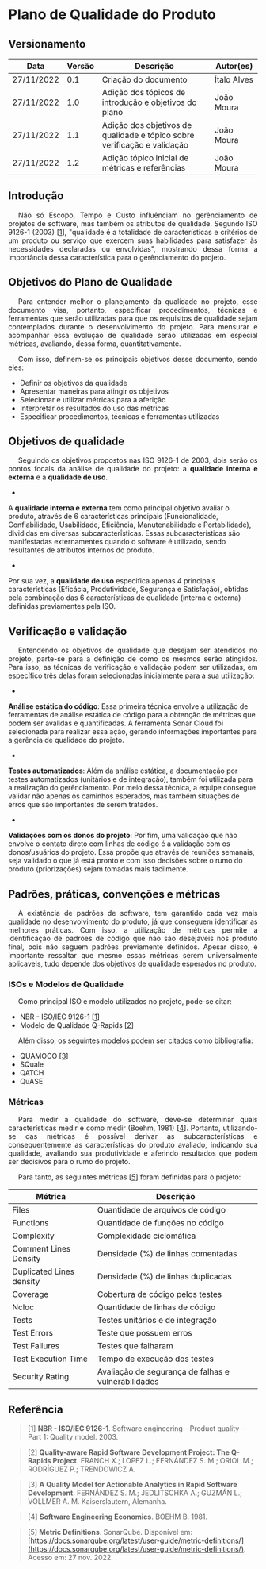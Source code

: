 # Plano de Qualidade do Produto

## Versionamento

| Data | Versão | Descrição | Autor(es) |
|------|------|------|------|
|27/11/2022|0.1|Criação do documento| Ítalo Alves |
|27/11/2022|1.0|Adição dos tópicos de introdução e objetivos do plano| João Moura|
|27/11/2022|1.1|Adição dos objetivos de qualidade e tópico sobre verificação e validação | João Moura|
|27/11/2022|1.2|Adição tópico inicial de métricas e referências | João Moura|

## Introdução

<p align="justify" style="text-indent: 20px">
Não só Escopo, Tempo e Custo influênciam no gerênciamento de projetos de software, mas também os atributos de qualidade. Segundo ISO 9126-1 (2003) [<a href=./#referencia>1</a>], "qualidade é a totalidade de características e critérios de um produto ou serviço que exercem suas habilidades para satisfazer às necessidades declaradas ou envolvidas", mostrando dessa forma a importância dessa característica para o gerênciamento do projeto.
</p>

## Objetivos do Plano de Qualidade

<p align="justify" style="text-indent: 20px">
Para entender melhor o planejamento da qualidade no projeto, esse documento visa, portanto, especificar procedimentos, técnicas e ferramentas que serão utilizadas para que os requisitos de qualidade sejam contemplados durante o desenvolvimento do projeto. Para mensurar e acompanhar essa evolução de qualidade serão utilizadas em especial métricas, avaliando, dessa forma, quantitativamente.
</p>

<p align="justify" style="text-indent: 20px">
Com isso, definem-se os principais objetivos desse documento, sendo eles:
</p>

- Definir os objetivos da qualidade
- Apresentar maneiras para atingir os objetivos
- Selecionar e utilizar métricas para a aferição
- Interpretar os resultados do uso das métricas
- Especificar procedimentos, técnicas e ferramentas utilizadas

## Objetivos de qualidade

<p align="justify" style="text-indent: 20px">
Seguindo os objetivos propostos nas ISO 9126-1 de 2003, dois serão os pontos focais da análise de qualidade do projeto: a <b>qualidade interna e externa</b> e a <b>qualidade de uso</b>.
</p>

- <p align="justify">
A <b>qualidade interna e externa</b> tem como principal objetivo avaliar o produto, através de 6 características principais (Funcionalidade, Confiabilidade, Usabilidade, Eficiência, Manutenabilidade e Portabilidade), divididas em diversas subcaracterĩ́sticas. Essas subcaracterísticas são manifestadas externamentes quando o software é utilizado, sendo resultantes de atributos internos do produto.
</p>

- <p align="justify">
Por sua vez, a <b> qualidade de uso</b> especifica apenas 4 principais características (Eficácia, Produtividade, Segurança e Satisfação), obtidas pela combinação das 6 características de qualidade (interna e externa) definidas previamentes pela ISO.
</p>

## Verificação e validação

<p align="justify" style="text-indent: 20px">
Entendendo os objetivos de qualidade que desejam ser atendidos no projeto, parte-se para a definição de como os mesmos serão atingidos. Para isso, as técnicas de verificação e validação podem ser utilizadas, em específico três delas foram selecionadas inicialmente para a sua utilização:
</p>

- <p align="justify">
<b>Análise estática do código</b>: Essa primeira técnica envolve a utilização de ferramentas de análise estática de código para a obtenção de métricas que podem ser avalidas e quantificadas. A ferramenta Sonar Cloud foi selecionada para realizar essa ação, gerando informações importantes para a gerência de qualidade do projeto.
</p>

- <p align="justify">
<b>Testes automatizados</b>: Além da análise estática, a documentação por testes automatizados (unitários e de integração), também foi utilizada para a realização do gerênciamento. Por meio dessa técnica, a equipe consegue validar não apenas os caminhos esperados, mas também situações de erros que são importantes de serem tratados.
</p>

- <p align="justify">
<b>Validações com os donos do projeto</b>: Por fim, uma validação que não envolve o contato direto com linhas de código é a validação com os donos/usuários do projeto. Essa propõe que através de reuniões semanais, seja validado o que já está pronto e com isso decisões sobre o rumo do produto (priorizações) sejam tomadas mais facilmente.
</p>

## Padrões, práticas, convenções e métricas

<p align="justify" style="text-indent: 20px">
A existência de padrões de software, tem garantido cada vez mais qualidade no desenvolvimento do produto, já que conseguem identificar as melhores práticas. Com isso, a utilização de métricas permite a identificação de padrões de código que não são desejaveis nos produto final, pois não seguem padrões previamente definidos. Apesar disso, é importante ressaltar que mesmo essas métricas serem universalmente aplicaveis, tudo depende dos objetivos de qualidade esperados no produto.
</p>

### ISOs e Modelos de Qualidade

<p align="justify" style="text-indent: 20px">
Como principal ISO e modelo utilizados no projeto, pode-se citar:
</p>

- NBR - ISO/IEC 9126-1 [<a href=./#referencia>1</a>]
- Modelo de Qualidade Q-Rapids [<a href=./#referencia>2</a>]

<p align="justify" style="text-indent: 20px">
Além disso, os seguintes modelos podem ser citados como bibliografia:
</p>

- QUAMOCO [<a href=./#referencia>3</a>]
- SQuale
- QATCH
- QuASE

### Métricas

<p align="justify" style="text-indent: 20px">
Para medir a qualidade do software, deve-se determinar quais características medir e como medir (Boehm, 1981) [<a href=./#referencia>4</a>]. Portanto, utilizando-se das métricas é possível derivar as subcaracterísticas e consequentemente as características do produto avaliado, indicando sua qualidade, avaliando sua produtividade e aferindo resultados que podem ser decisivos para o rumo do projeto.
</p>

<p align="justify" style="text-indent: 20px">
Para tanto, as seguintes métricas [<a href=./#referencia>5</a>] foram definidas para o projeto:
</p>

<center>

|Métrica|Descrição|
|--|--|
|Files|Quantidade de arquivos de código|
|Functions|Quantidade de funções no código|
|Complexity|Complexidade ciclomática|
|Comment Lines Density|Densidade (%) de linhas comentadas|
|Duplicated Lines density|Densidade (%) de linhas duplicadas|
|Coverage|Cobertura de código pelos testes|
|Ncloc|Quantidade de linhas de código|
|Tests|Testes unitários e de integração|
|Test Errors|Teste que possuem erros|
|Test Failures|Testes que falharam|
|Test Execution Time|Tempo de execução dos testes|
|Security Rating|Avaliação de segurança de falhas e vulnerabilidades|

</center>

## Referência

> [1] **NBR - ISO/IEC 9126-1**. Software engineering - Product quality - Part 1: Quality model. 2003.

> [2] **Quality-aware Rapid Software Development Project: The Q-Rapids Project**. FRANCH X.; LOPEZ L.; FERNÁNDEZ S. M.; ORIOL M.; RODRÍGUEZ P.; TRENDOWICZ A.

> [3] **A Quality Model for Actionable Analytics in Rapid Software Development**. FERNÁNDEZ S. M.; JEDLITSCHKA A.; GUZMÁN L.; VOLLMER A. M. Kaiserslautern, Alemanha.

> [4] **Software Engineering Economics**. BOEHM B. 1981.

> [5] **Metric Definitions**. SonarQube. Disponível em: [https://docs.sonarqube.org/latest/user-guide/metric-definitions/](https://docs.sonarqube.org/latest/user-guide/metric-definitions/). Acesso em: 27 nov. 2022.
